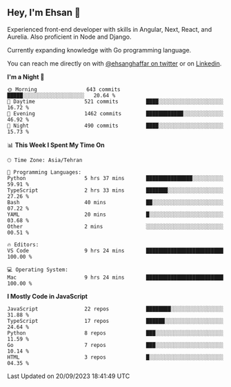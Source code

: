 ## Hey, I'm Ehsan 👋
<!-- <img src="https://user-images.githubusercontent.com/1303154/88677602-1635ba80-d120-11ea-84d8-d263ba5fc3c0.gif" width="20px" alt="hi"> -->

 Experienced front-end developer with skills in Angular, Next, React, and Aurelia. Also proficient in Node and Django.
 
 Currently expanding knowledge with Go programming language.
<!-- My major stack in Front-End development is Angular and Laravel but not limited to that. -->
<!-- My preferred Database is MongoDB -->
<!-- Aspiring Developer(focused on FrontEnd) which interested in the assembly programming lang. -->

<!-- - 🔭 I’m currently working on [Komodoro](https://komodoro.io), [fullestStack](https://github.com/neekware/FullestStack) and [PlotSet](http://plotset.com/). -->
<!-- - 📒 Getting Started with C++ Programming Language. -->
<!-- 🌱 I’m currently learning something. -->
<!-- - 😄 I enjoy Python, C/C++ and assembly -->

<!-- **📫 How to reach me:** -->

You can reach me directly on with [@ehsanghaffar on twitter](https://twitter.com/ehsanghaffarii) or on [Linkedin](https://www.linkedin.com/in/ehsanghaffarii).

<!-- [![twitter](https://img.shields.io/twitter/url?color=blue&label=twitter&logo=twitter&style=plastic&url=https%3A%2F%2Ftwitter.com%2Fehsanghaffar%2Ffollow)](https://twitter.com/ehsanghaffar) -->
<!-- [![Instagram](https://img.shields.io/badge/Instagram%20Page-Follow-E4405F?logo=instagram)](https://www.instagram.com/ehsanghaffarii) -->
<!-- [![LinkedIn](https://img.shields.io/badge/LinkedIn-Follow-0077B5?logo=linkedin)](https://www.linkedin.com/in/ehsanghaffarii) -->

<!-- [![wakatime](https://wakatime.com/badge/user/f0b0dc2d-d692-4e9a-a6ed-667b80d7dd34.svg)](https://wakatime.com/@ehsandev)
![](https://komarev.com/ghpvc/?username=ehsanghaffar) -->

<!-- #### 💾 Which technology I know?

[![TypeScript](https://badgen.net/badge/icon/typescript?icon=typescript&label)](https://typescriptlang.org)
![JavaScript](https://img.shields.io/badge/javascript-%23323330.svg?style=flat-squire&logo=javascript&logoColor=%23F7DF1E)
![Angular](https://img.shields.io/badge/angular-%23DD0031.svg?style=flat-squire&logo=angular&logoColor=white)
![Aurelia](https://img.shields.io/badge/aurelia-%23ED2B88.svg?style=flat-squire&logo=aurelia&logoColor=fff) -->

 
<!-- ![ehsanghaffar's Stats](https://github-readme-stats.vercel.app/api?username=ehsanghaffar&theme=vue-dark&show_icons=true&hide_border=false&count_private=true) -->


<!-- ![ehsanghaffar's Top Languages](https://github-readme-stats.vercel.app/api/top-langs/?username=ehsanghaffar&hide=html,blade,handlebars,php,css&theme=vue-dark&show_icons=true&hide_border=false&layout=compact) -->


<!--START_SECTION:waka-->
**I'm a Night 🦉** 

```text
🌞 Morning                643 commits         █████░░░░░░░░░░░░░░░░░░░░   20.64 % 
🌆 Daytime                521 commits         ████░░░░░░░░░░░░░░░░░░░░░   16.72 % 
🌃 Evening                1462 commits        ████████████░░░░░░░░░░░░░   46.92 % 
🌙 Night                  490 commits         ████░░░░░░░░░░░░░░░░░░░░░   15.73 % 
```


📊 **This Week I Spent My Time On** 

```text
🕑︎ Time Zone: Asia/Tehran

💬 Programming Languages: 
Python                   5 hrs 37 mins       ███████████████░░░░░░░░░░   59.91 % 
TypeScript               2 hrs 33 mins       ███████░░░░░░░░░░░░░░░░░░   27.26 % 
Bash                     40 mins             ██░░░░░░░░░░░░░░░░░░░░░░░   07.22 % 
YAML                     20 mins             █░░░░░░░░░░░░░░░░░░░░░░░░   03.68 % 
Other                    2 mins              ░░░░░░░░░░░░░░░░░░░░░░░░░   00.51 % 

🔥 Editors: 
VS Code                  9 hrs 24 mins       █████████████████████████   100.00 % 

💻 Operating System: 
Mac                      9 hrs 24 mins       █████████████████████████   100.00 % 
```

**I Mostly Code in JavaScript** 

```text
JavaScript               22 repos            ████████░░░░░░░░░░░░░░░░░   31.88 % 
TypeScript               17 repos            ██████░░░░░░░░░░░░░░░░░░░   24.64 % 
Python                   8 repos             ███░░░░░░░░░░░░░░░░░░░░░░   11.59 % 
Go                       7 repos             ███░░░░░░░░░░░░░░░░░░░░░░   10.14 % 
HTML                     3 repos             █░░░░░░░░░░░░░░░░░░░░░░░░   04.35 % 
```




 Last Updated on 20/09/2023 18:41:49 UTC
<!--END_SECTION:waka-->
